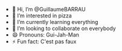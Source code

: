 - 👋 Hi, I’m @GuillaumeBARRAU
- 👀 I’m interested in pizza
- 🌱 I’m currently learning everything
- 💞️ I’m looking to collaborate on everybody
- 😄 Pronouns: Gui-Jah-Man
- ⚡ Fun fact: C'est pas faux
